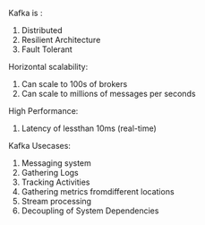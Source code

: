 Kafka is :

1. Distributed
2. Resilient Architecture
3. Fault Tolerant

Horizontal scalability:

1. Can scale to 100s of brokers
2. Can scale to millions of messages per seconds

High Performance:

1. Latency of lessthan 10ms (real-time)

Kafka Usecases:

1. Messaging system
2. Gathering Logs
3. Tracking Activities
4. Gathering metrics fromdifferent locations
5. Stream processing
6. Decoupling of System Dependencies
